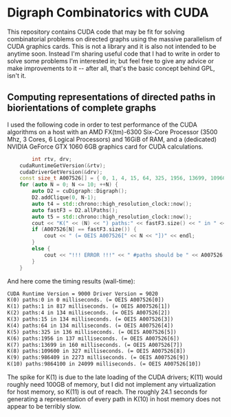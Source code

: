 # Digraph Combinatorics with CUDA

This repository contains CUDA code that may be fit for solving combinatorial problems on directed graphs using the massive parallelism of CUDA graphics cards. This is not a library and it is also not intended to be anytime soon. Instead I'm sharing useful code that I had to write in order to solve some problems I'm interested in; but feel free to give any advice or make improvements to it -- after all, that's the basic concept behind GPL, isn't it.

## Computing representations of directed paths in biorientations of complete graphs

I used the following code in order to test performance of the CUDA algorithms on a host with an AMD FX(tm)-6300 Six-Core Processor (3500 Mhz, 3 Cores, 6 Logical Processors) and 16GiB of RAM, and a (dedicated) NVIDIA GeForce GTX 1060 6GB graphics card for CUDA calculations.

```cpp
        int rtv, drv;
	cudaRuntimeGetVersion(&rtv);
	cudaDriverGetVersion(&drv);
	const size_t A007526[] = { 0, 1, 4, 15, 64, 325, 1956, 13699, 109600, 986409, 9864100, 108505111, 1302061344, 16926797485 }; // https://oeis.org/A007526
	for (auto N = 0; N <= 10; ++N) {
		auto D2 = cuDigraph::Digraph();
		D2.addClique(0, N-1);
		auto t4 = std::chrono::high_resolution_clock::now();
		auto fastF3 = D2.allPaths();
		auto t5 = std::chrono::high_resolution_clock::now();
		cout << "K(" << (N) << ") paths:" << fastF3.size() << " in " << std::chrono::duration_cast<std::chrono::milliseconds>(t5 - t4).count() << " milliseconds.";
		if (A007526[N] == fastF3.size()) {
			cout << " (= OEIS A007526[" << N << "])" << endl;
		}
		else {
			cout << "!!! ERROR !!!" << " #paths should be " << A007526[N] << " (= OEIS A007526[" << N << "])" << endl;
		}
	}
```

And here come the timing results (wall-time):
```txt
CUDA Runtime Version = 9000 Driver Version = 9020
K(0) paths:0 in 0 milliseconds. (= OEIS A007526[0])
K(1) paths:1 in 817 milliseconds. (= OEIS A007526[1])
K(2) paths:4 in 134 milliseconds. (= OEIS A007526[2])
K(3) paths:15 in 134 milliseconds. (= OEIS A007526[3])
K(4) paths:64 in 134 milliseconds. (= OEIS A007526[4])
K(5) paths:325 in 136 milliseconds. (= OEIS A007526[5])
K(6) paths:1956 in 137 milliseconds. (= OEIS A007526[6])
K(7) paths:13699 in 160 milliseconds. (= OEIS A007526[7])
K(8) paths:109600 in 327 milliseconds. (= OEIS A007526[8])
K(9) paths:986409 in 2273 milliseconds. (= OEIS A007526[9])
K(10) paths:9864100 in 24099 milliseconds. (= OEIS A007526[10])
```

The spike for K(1) is due to the late loading of the CUDA drivers; K(11) would roughly need 100GB of memory, but I did not implement any virtualization for host memory, so K(11) is out of reach. The roughly 24.1 seconds for generating a representation of every path in K(10) in host memory does not appear to be terribly slow.
